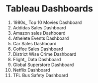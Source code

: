 # Tableau Dashboards
1. 1980s_ Top 10 Movies Dashboard
3. Addidas Sales Dashboard
4. Amazon sales Dashboard
5. Athelete Events Dashboard
6. Car Sales Dashboard
7. Coffee Sales Dashboard
8. District Wise Crime Dashboard
9. Flight_ Data Dashboard
10. Global Superstore Dashboard
11. Netflix Dashboard
12. TFL Bus Safety Dashboard
